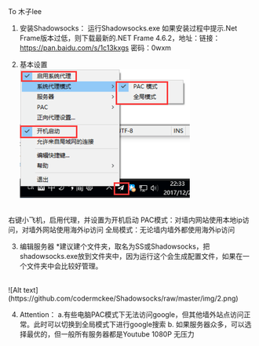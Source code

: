 To 木子lee
1. 安装Shadowsocks：
	运行Shadowsocks.exe
	如果安装过程中提示.Net Frame版本过低，则下载最新的.NET Frame 4.6.2，地址：链接：https://pan.baidu.com/s/1c13kxgs 密码：0wxm

2. 基本设置<br>
![Alt text](https://github.com/codermckee/Shadowsocks/raw/master/img/1.png)
<br>
右键小飞机，启用代理，并设置为开机启动
PAC模式：对墙内网站使用本地ip访问，对墙外网站使用海外ip访问
全局模式：无论墙内墙外都使用海外ip访问

3. 编辑服务器
*建议建个文件夹，取名为SS或Shadowsocks，把shadowsocks.exe放到文件夹中，因为运行这个会生成配置文件，如果在一个文件夹中会比较好管理。
<br>
![Alt text](https://github.com/codermckee/Shadowsocks/raw/master/img/2.png)

4. Attention：
a.有些电脑PAC模式下无法访问google，但其他墙外站点访问正常。此时可以切换到全局模式下进行google搜索
b. 如果服务器众多，可以选择最优的，但一般所有服务器都是Youtube 1080P 无压力

